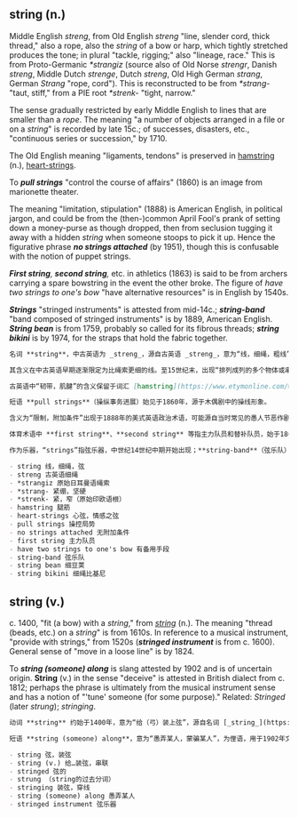 ## string (n.)

Middle English _streng_, from Old English _streng_ "line, slender cord, thick thread," also a rope, also the _string_ of a bow or harp, which tightly stretched produces the tone; in plural "tackle, rigging;" also "lineage, race." This is from Proto-Germanic _\*strangiz_ (source also of Old Norse _strengr_, Danish _streng_, Middle Dutch _strenge_, Dutch _streng_, Old High German _strang_, German _Strang_ "rope, cord"). This is reconstructed to be from _\*strang-_ "taut, stiff," from a PIE root _\*strenk-_ "tight, narrow."

The sense gradually restricted by early Middle English to lines that are smaller than a _rope_. The meaning "a number of objects arranged in a file or on a _string_" is recorded by late 15c.; of successes, disasters, etc., "continuous series or succession," by 1710.

The Old English meaning "ligaments, tendons" is preserved in [hamstring](https://www.etymonline.com/word/hamstring#etymonline_v_50997 "Etymology, meaning and definition of hamstring ") (n.), [heart-strings](https://www.etymonline.com/word/heart-strings "Etymology, meaning and definition of heart-strings ").

To **_pull strings_** "control the course of affairs" (1860) is an image from marionette theater.

The meaning "limitation, stipulation" (1888) is American English, in political jargon, and could be from the (then-)common April Fool's prank of setting down a money-purse as though dropped, then from seclusion tugging it away with a hidden _string_ when someone stoops to pick it up. Hence the figurative phrase **_no strings attached_** (by 1951), though this is confusable with the notion of puppet strings.

**_First string_**_,_ **_second string_**_,_ etc. in athletics (1863) is said to be from archers carrying a spare bowstring in the event the other broke. The figure of _have two strings to one's bow_ "have alternative resources" is in English by 1540s.

**_Strings_** "stringed instruments" is attested from mid-14c.; **_string-band_** "band composed of stringed instruments" is by 1889, American English. **_String bean_** is from 1759, probably so called for its fibrous threads; **_string bikini_** is by 1974, for the straps that hold the fabric together.

```md
名词 **string**，中古英语为 _streng_，源自古英语 _streng_，意为“线，细绳，粗线”，也指绳索，以及弓弦或竖琴弦，绷紧时可发声；其复数形式指“索具，装备绳索”；还有“血统，家族”之意。该词来自原始日耳曼语 _*strangiz_（见于古诺斯语 _strengr_、丹麦语 _streng_、中古低地德语 _strenge_、荷兰语 _streng_、古高地德语 _strang_ 以及德语 _Strang_，均意为“绳索，线”）。该词可追溯到 _*strang-_ “紧绷，坚硬”，进一步源自原始印欧语词根 _*strenk-_，意为“紧，窄”。

其含义在中古英语早期逐渐限定为比绳索更细的线。至15世纪末，出现“排列成列的多个物体或串连的物品”之义；1710年起，指“成功或灾难等的连续系列或连续发生”。

古英语中“韧带，肌腱”的含义保留于词汇 [hamstring](https://www.etymonline.com/word/hamstring#etymonline_v_50997 "Etymology, meaning and definition of hamstring") 和 [heart-strings](https://www.etymonline.com/word/heart-strings "Etymology, meaning and definition of heart-strings")。

短语 **pull strings**（操纵事务进展）始见于1860年，源于木偶剧中的操线形象。

含义为“限制，附加条件”出现于1888年的美式英语政治术语，可能源自当时常见的愚人节恶作剧：有人放下钱袋欲诱人拾起，实则利用藏在绳子上的机关将钱袋悄然拉走。由此引申出短语 **no strings attached**（无附加条件，1951年出现），但易与“木偶的操控线”混淆。

体育术语中 **first string**、**second string** 等指主力队员和替补队员，始于1863年，据说源自弓箭手携带备用弦以备弦断；短语 **have two strings to one's bow**（有备用手段）在英语中出现于1540年代。

作为乐器，“strings”指弦乐器，中世纪14世纪中期开始出现；**string-band**（弦乐队）为1889年美式英语用词。**string bean**（绿豆荚）始见于1759年，因其纤维状筋络而得名；**string bikini**（细绳比基尼）始于1974年，因衣料由细绳系紧而得名。

- string 线，细绳，弦  
- streng 古英语细绳  
- *strangiz 原始日耳曼语绳索  
- *strang- 紧绷，坚硬  
- *strenk- 紧，窄（原始印欧语根）  
- hamstring 腿筋  
- heart-strings 心弦，情感之弦  
- pull strings 操控局势  
- no strings attached 无附加条件  
- first string 主力队员  
- have two strings to one's bow 有备用手段  
- string-band 弦乐队  
- string bean 细豆荚  
- string bikini 细绳比基尼
```

## string (v.)

c. 1400, "fit (a bow) with a _string_," from [_string_](https://www.etymonline.com/word/string#etymonline_v_22182 "Etymology, meaning and definition of string ") (n.). The meaning "thread (beads, etc.) on a _string_" is from 1610s. In reference to a musical instrument, "provide with strings," from 1520s (**_stringed instrument_** is from c. 1600). General sense of "move in a loose line" is by 1824.

To **__string_ (someone) along_** is slang attested by 1902 and is of uncertain origin. **__String__** (v.) in the sense "deceive" is attested in British dialect from c. 1812; perhaps the phrase is ultimately from the musical instrument sense and has a notion of "'tune' someone (for some purpose)." Related: _Stringed_ (later _strung_); _stringing_.

```md
动词 **string** 约始于1400年，意为“给（弓）装上弦”，源自名词 [_string_](https://www.etymonline.com/word/string#etymonline_v_22182 "Etymology, meaning and definition of string")。“用线串联（如穿珠子等）”的意义出现于1610年代。指为乐器“装配弦线”的用法起于1520年代（**stringed instrument** “弦乐器”约始于1600年）。“松散地成行移动”的一般意义见于1824年。

短语 **string (someone) along**，意为“愚弄某人，蒙骗某人”，为俚语，用于1902年文献，词源不详。英国方言中动词 **string** 也有“欺骗”之意，始见于约1812年；该用法或源自乐器的比喻义，意含“为某种目的调（某人）的音”。相关词形有 _stringed_（后来作 _strung_）和 _stringing_。

- string 弦，装弦  
- string (v.) 给…装弦，串联  
- stringed 弦的  
- strung （string的过去分词）  
- stringing 装弦，穿线  
- string (someone) along 愚弄某人  
- stringed instrument 弦乐器
```